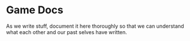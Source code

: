 # Game Docs

As we write stuff, document it here thoroughly so that we can understand what each other and our past selves have written.
